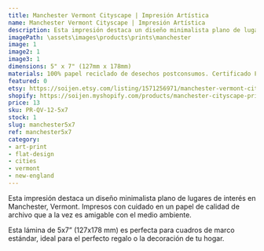 ```yaml
---
title: Manchester Vermont Cityscape | Impresión Artística
name: Manchester Vermont Cityscape | Impresión Artística
description: Esta impresión destaca un diseño minimalista plano de lugares de interés en Manchester, Vermont. Impresos con cuidado en un papel de calidad de archivo que a la vez es amigable con el medio ambiente.
imagePath: \assets\images\products\prints\manchester
image: 1
image2: 1
image3: 1
dimensions: 5" x 7" (127mm x 178mm)
materials: 100% papel reciclado de desechos postconsumos. Certificado FSC.
featured: 0
etsy: https://soijen.etsy.com/listing/1571256971/manchester-vermont-cityscape-art-print?utm_source=Copy&utm_medium=ListingManager&utm_campaign=Share&utm_term=so.lmsm&share_time=1695299335903
shopify: https://soijen.myshopify.com/products/manchester-cityscape-print
price: 13
sku: PR-QV-12-5x7
stock: 1
slug: manchester5x7
ref: manchester5x7
category:
- art-print
- flat-design
- cities
- vermont
- new-england
---
```

Esta impresión destaca un diseño minimalista plano de lugares de interés en Manchester, Vermont. Impresos con cuidado en un papel de calidad de archivo que a la vez es amigable con el medio ambiente.

Esta lámina de 5x7” (127x178 mm) es perfecta para cuadros de marco estándar, ideal para el perfecto regalo o la decoración de tu hogar.